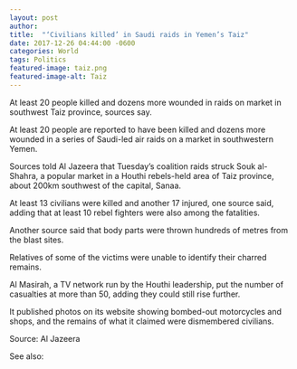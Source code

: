 ```yaml
---
layout: post
author: 
title:  "‘Civilians killed’ in Saudi raids in Yemen’s Taiz"
date: 2017-12-26 04:44:00 -0600
categories: World
tags: Politics
featured-image: taiz.png
featured-image-alt: Taiz
---
```

At least 20 people killed and dozens more wounded in raids on market in southwest Taiz province, sources say.

At least 20 people are reported to have been killed and dozens more wounded in a series of Saudi-led air raids on a market in southwestern Yemen.

Sources told Al Jazeera that Tuesday’s coalition raids struck Souk al-Shahra, a popular market in a Houthi rebels-held area of Taiz province, about 200km southwest of the capital, Sanaa.

At least 13 civilians were killed and another 17 injured, one source said, adding that at least 10 rebel fighters were also among the fatalities.

Another source said that body parts were thrown hundreds of metres from the blast sites.

Relatives of some of the victims were unable to identify their charred remains.

Al Masirah, a TV network run by the Houthi leadership, put the number of casualties at more than 50, adding they could still rise further.

It published photos on its website showing bombed-out motorcycles and shops, and the remains of what it claimed were dismembered civilians.

Source: Al Jazeera 

<a href="https://www.aljazeera.com/news/2017/12/26/civilians-killed-in-saudi-raids-in-yemens-taiz" data-iframely-url></a>

See also: 
<a href="http://thenewworldpost.com/world/2022/02/22/911-sequence.html" data-iframely-url></a>
